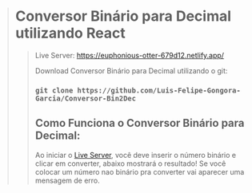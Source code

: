 > # Conversor Binário para Decimal utilizando React
>
> > Live Server: https://euphonious-otter-679d12.netlify.app/
> >
> > Download Conversor Binário para Decimal utilizando o git:
> > ### `git clone https://github.com/Luis-Felipe-Gongora-Garcia/Conversor-Bin2Dec`
> >
> > ## Como Funciona o Conversor Binário para Decimal:
> > Ao iniciar o [Live Server](https://euphonious-otter-679d12.netlify.app/), você deve inserir o número binário e clicar em converter, abaixo mostrará o resultado! Se você colocar um número nao binário pra converter vai aparecer uma mensagem de erro.
